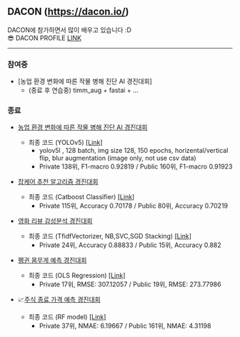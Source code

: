 ## DACON (https://dacon.io/) 
DACON에 참가하면서 많이 배우고 있습니다 :D <br>
😎 DACON PROFILE [LINK](https://dacon.io/myprofile/438333/competition)
***
### 참여중
* [농업 환경 변화에 따른 작물 병해 진단 AI 경진대회] 
  * (종료 후 연습중) timm_aug + fastai + ...

### 종료
* [농업 환경 변화에 따른 작물 병해 진단 AI 경진대회](https://dacon.io/competitions/official/235870/leaderboard)
  *  최종 코드 (YOLOv5) [[Link]](https://github.com/joniekwon/dacon/blob/main/LG_crop_disease_diagnosis_competition/crop_disease_diagnosis_YOLOv5.ipynb)
     * yolov5l , 128 batch, img size 128, 150 epochs, horizental/vertical flip, blur augmentation (image only, not use csv data)
     * Private 138위, F1-macro 0.92819 / Public 160위, F1-macro 0.91923

* [잡케어 추천 알고리즘 경진대회](https://dacon.io/competitions/leaderboard)
  * 최종 코드 (Catboost Classifier) [[Link]](https://github.com/joniekwon/dacon/blob/main/jobcare_recommendation_algorithm_competition/%EC%9E%A1%EC%BC%80%EC%96%B4%20%EC%B6%94%EC%B2%9C%20%EC%95%8C%EA%B3%A0%EB%A6%AC%EC%A6%98%20%EA%B2%BD%EC%A7%84%EB%8C%80%ED%9A%8C%20private%20115.ipynb)
    * Private 115위, Accuracy 0.70178 / Public 80위, Accuracy 0.70219 

* [영화 리뷰 감성분석 경진대회](https://dacon.io/competitions/official/235864/leaderboard)
  * 최종 코드 (TfidfVectorizer, NB,SVC,SGD Stacking) [[Link]](https://github.com/joniekwon/dacon/blob/main/movie_review_sentiment_analysis_competition/%EC%98%81%ED%99%94%20%EB%A6%AC%EB%B7%B0%20%EA%B0%90%EC%84%B1%EB%B6%84%EC%84%9D%20%EA%B2%BD%EC%A7%84%EB%8C%80%ED%9A%8C%20private%2024.ipynb)
    * Private 24위, Accuracy 0.88833 / Public 15위, Accuracy 0.882

* [펭귄 몸무게 예측 경진대회](https://dacon.io/competitions/official/235862/leaderboard)
  * 최종 코드 (OLS Regression) [[Link]](https://github.com/joniekwon/dacon/blob/main/penguin_weight_prediction_competition/DACON%20%ED%8E%AD%EA%B7%84%20%EB%AA%B8%EB%AC%B4%EA%B2%8C%20%EC%98%88%EC%B8%A1%20%EA%B2%BD%EC%A7%84%EB%8C%80%ED%9A%8C%20(private%2017).ipynb)
    * Private 17위, RMSE: 307.12057 / Public 19위, RMSE: 273.77986

* 📈[주식 종료 가격 예측 경진대회](https://dacon.io/competitions/official/235857/leaderboard) 
  * 최종 코드 (RF model) [[Link]](https://github.com/joniekwon/dacon/blob/main/stock_close_prediction_competition/%EC%A3%BC%EC%8B%9D%20%EC%A2%85%EA%B0%80%20%EC%98%88%EC%B8%A1%20%EA%B2%BD%EC%A7%84%EB%8C%80%ED%9A%8C%20private%2037.ipynb)
    * Private 37위, NMAE: 6.19667 / Public 161위, NMAE: 4.31198

